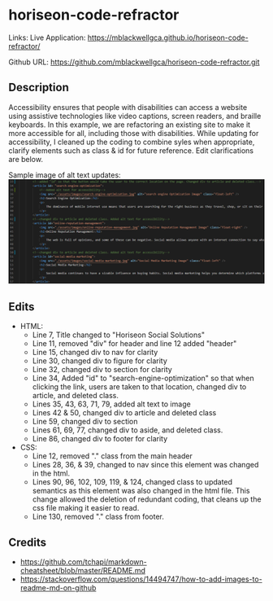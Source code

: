 # horiseon-code-refractor
Links:
Live Application: https://mblackwellgca.github.io/horiseon-code-refractor/ 

Github URL: https://github.com/mblackwellgca/horiseon-code-refractor.git

## Description 
Accessibility ensures that people with disabilities can access a website using assistive technologies like video captions, screen readers, and braille keyboards. In this example, we are refactoring an existing site to make it more accessible for all, including those with disabilities.
While updating for accessibility, I cleaned up the coding to combine syles when appropriate, clarify elements such as class & id for future reference. Edit clarifications are below.

Sample image of alt text updates:
![Added alt text to images for accessibility](./assets/images/added-alt-text.png)

## Edits
* HTML:
  * Line 7, Title changed to "Horiseon Social Solutions"
  * Line 11, removed "div" for header and line 12 added "header"
  * Line 15, changed div to nav for clarity
  * Line 30, changed div to figure for clarity
  * Line 32, changed div to section for clarity
  * Line 34, Added "id" to "search-engine-optimization" so that when clicking the link, users are taken to that location, changed div to article, and deleted class.
  * Lines 35, 43, 63, 71, 79, added alt text to image
  * Lines 42 & 50, changed div to article and deleted class
  * Line 59, changed div to section
  * Lines 61, 69, 77, changed div to aside, and deleted class.
  * Line 86, changed div to footer for clarity
* CSS:
  * Line 12, removed "." class from the main header
  * Lines 28, 36, & 39, changed to nav since this element was changed in the html.
  * Lines 90, 96, 102, 109, 119, & 124, changed class to updated semantics as this element was also changed in the html file. This change allowed the deletion of redundant coding, that cleans up the css file making it easier to read.
  * Line 130, removed "." class from footer.

## Credits
  * https://github.com/tchapi/markdown-cheatsheet/blob/master/README.md
  * https://stackoverflow.com/questions/14494747/how-to-add-images-to-readme-md-on-github 
  
